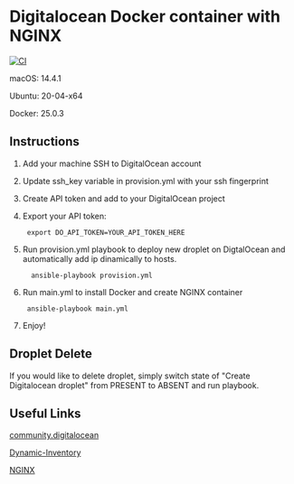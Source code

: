 # Digitalocean Docker container with NGINX

[![CI](https://github.com/skorupcia/DigitalOcean_Docker_NGINX/actions/workflows/ci.yml/badge.svg)](https://github.com/skorupcia/DigitalOcean_Docker_NGINX/actions/workflows/ci.yml)

macOS: 14.4.1

Ubuntu: 20-04-x64

Docker: 25.0.3

## Instructions

1. Add your machine SSH to DigitalOcean account

2. Update ssh_key variable in provision.yml with your ssh fingerprint

3. Create API token and add to your DigitalOcean project

4. Export your API token:

        export DO_API_TOKEN=YOUR_API_TOKEN_HERE

5. Run provision.yml playbook to deploy new droplet on DigtalOcean and automatically add ip dinamically to hosts.

         ansible-playbook provision.yml

6. Run main.yml to install Docker and create NGINX container
 
        ansible-playbook main.yml

7. Enjoy!

## Droplet Delete

If you would like to delete droplet, simply switch state of "Create Digitalocean droplet" from PRESENT to ABSENT and run playbook.

## Useful Links

[community.digitalocean](https://github.com/ansible-collections/community.digitalocean/tree/main)


[Dynamic-Inventory](https://github.com/geerlingguy/ansible-for-devops/tree/master/dynamic-inventory/digitalocean)

[NGINX](https://www.nginx.com/)
